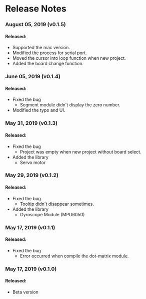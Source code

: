 # Release Notes

### August 05, 2019 (v0.1.5)

#### Released:

- Supported the mac version.
- Modified the process for serial port.
- Moved the cursor into loop function when new project.
- Added the board change function.

### June 05, 2019 (v0.1.4)

#### Released:

- Fixed the bug
  - Segment module didn't display the zero number.
- Modified the typo and UI.

### May 31, 2019 (v0.1.3)

#### Released:

- Fixed the bug
  - Project was empty when new project without board select.
- Added the library
  - Servo motor

### May 29, 2019 (v0.1.2)

#### Released:

- Fixed the bug
  - Tooltip didn't disappear sometimes.
- Added the library
  - Gyroscope Module (MPU6050)

### May 17, 2019 (v0.1.1)

#### Released:

- Fixed the bug
  - Error occurred when compile the dot-matrix module.

### May 17, 2019 (v0.1.0)

#### Released:

- Beta version